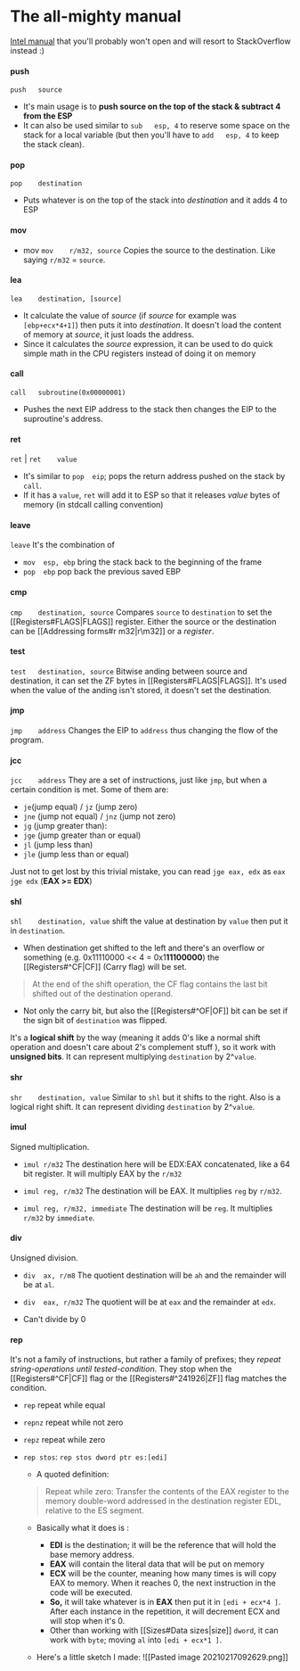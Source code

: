# The all-mighty manual
[Intel manual](https://software.intel.com/content/www/us/en/develop/download/intel-64-and-ia-32-architectures-sdm-combined-volumes-1-2a-2b-2c-2d-3a-3b-3c-3d-and-4.html) that you'll probably won't open and will resort to StackOverflow instead :)


#### push
`push	source`
- It's main usage is to **push source on the top of the stack & subtract 4 from the ESP**
- It can also be used similar to `sub	esp, 4` to reserve some space on the stack for a local variable (but then you'll have to `add	esp, 4` to keep the stack clean).

#### pop
`pop	destination`
- Puts whatever is on the top of the stack into *destination* and it adds 4 to ESP

#### mov
- mov
`mov	r/m32, source`
Copies the source to the destination. Like saying `r/m32` = `source`.

#### lea
`lea	destination, [source]`
- It calculate the value of *source* (if *source* for example was `[ebp+ecx*4+1]`) then puts it into *destination*. It doesn't load the content of memory at *source*, it just loads the address.
- Since it calculates the *source* expression, it can be used to do quick simple math in the CPU registers instead of doing it on memory

#### call
`call	subroutine(0x00000001)`
- Pushes the next EIP address to the stack then changes the EIP to the suproutine's address.  

#### ret
`ret` | `ret	value`
- It's similar to `pop	eip`; pops the return address pushed on the stack by `call`. 
- If it has a `value`, `ret` will add it to ESP so that it releases *value* bytes of memory (in stdcall calling convention) 

#### leave
`leave`
It's the combination of 
- `mov	esp, ebp` bring the stack back to the beginning of the frame
- `pop	ebp` pop back the previous saved EBP

#### cmp
`cmp	destination, source`
Compares `source` to `destination` to set the [[Registers#FLAGS|FLAGS]] register. Either the source or the destination can be [[Addressing forms#r m32|r\m32]] or a *register*.

#### test
`test	destination, source`
Bitwise anding between source and destination, it can set the ZF bytes in [[Registers#FLAGS|FLAGS]]. It's used when the value of the anding isn't stored, it doesn't set the destination.

#### jmp
`jmp	address`
Changes the EIP to `address` thus changing the flow of the program.
 
#### jcc
`jcc	address`
They are a set of instructions, just like `jmp`, but when a certain condition is met. Some of them are:
- `je`(jump equal) / `jz` (jump zero)
- `jne` (jump not equal) / `jnz` (jump not zero) 
- `jg` (jump greater than):
- `jge` (jump greater than or equal)
- `jl` (jump less than)
- `jle` (jump less than or equal)

Just not to get lost by this trivial mistake, you can read `jge eax, edx` as `eax jge edx` (**EAX >= EDX**)

#### shl
`shl	destination, value`
shift the value at destination by `value` then put it in `destination`. 
- When destination get shifted to the left and there's an overflow or something (e.g. 0x11110000 << 4 = 0x1**11100000**) the [[Registers#^CF|CF]] (Carry flag) will be set. 
>At the end of the shift operation, the CF flag contains the last bit shifted out of the destination operand.

- Not only the carry bit, but also the [[Registers#^OF|OF]] bit can be set if the sign bit of `destination` was flipped. 

It's a **logical shift** by the way (meaning it adds 0's like a normal shift operation and doesn't care about 2's complement stuff ), so it work with **unsigned bits**.
It can represent multiplying `destination` by 2^`value`.

#### shr
`shr	destination, value`
Similar to `shl` but it shifts to the right. Also is a logical right shift.
It can represent dividing `destination` by 2^`value`.

#### imul
Signed multiplication.

- `imul	r/m32`
The destination here will be EDX:EAX concatenated, like a 64 bit register. It will multiply EAX by the `r/m32`

- `imul	reg, r/m32`
The destination will be EAX. It multiplies `reg` by `r/m32`.

- `imul	reg, r/m32, immediate`
The destination will be `reg`. It multiplies `r/m32` by `immediate`.

#### div
Unsigned division.

- `div	ax, r/m8`
The quotient destination will be `ah` and the remainder will be at `al`.

- `div	eax, r/m32`
The quotient will be at `eax` and the remainder at `edx`.

- Can't divide by 0

#### rep
It's not a family of instructions, but rather a family of prefixes; they *repeat string-operations until tested-condition*. They stop when the [[Registers#^CF|CF]] flag or the [[Registers#^241926|ZF]] flag matches the condition.
- `rep` repeat while equal
- `repnz` repeat while not zero
- `repz` repeat while zero


- `rep stos`: `rep stos dword ptr es:[edi]`
	- A quoted definition:
	> Repeat while zero: Transfer the contents of the EAX register to the memory double-word addressed in the destination register EDL, relative to the ES segment.

	- Basically what it does is :
		- **EDI** is the destination; it will be the reference that will hold the base memory address.
		- **EAX** will contain the literal data that will be put on memory
		- **ECX** will be the counter, meaning how many times is will copy EAX to memory. When it reaches 0, the next instruction in the code will be executed. 
		-  **So,** it will take whatever is in **EAX** then put it in `[edi + ecx*4 ]`.	After each instance in the repetition, it will decrement ECX and will stop when it's 0.
		-  Other than working with [[Sizes#Data sizes|size]] `dword`, it can work with `byte`; moving `al` into `[edi + ecx*1 ]`. 

	- Here's a little sketch I made:
	![[Pasted image 20210217092629.png]]


